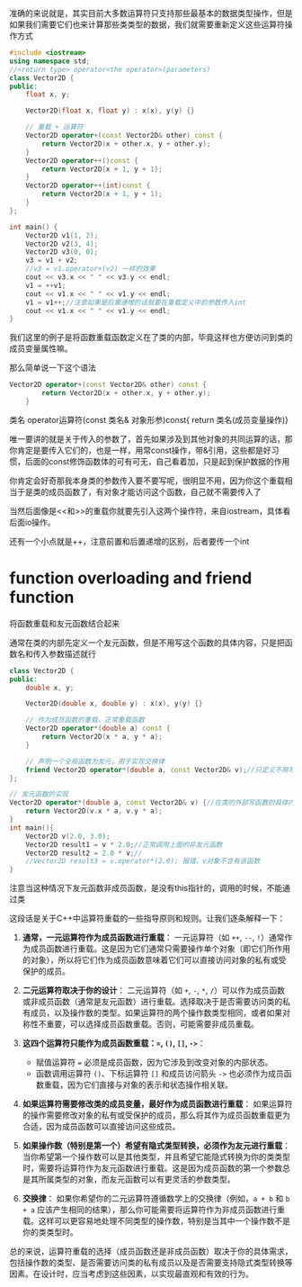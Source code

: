 准确的来说就是，其实目前大多数运算符只支持那些最基本的数据类型操作，但是如果我们需要它们也来计算那些类类型的数据，我们就需要重新定义这些运算符操作方式

```c++
#include <iostream>
using namespace std;
//<return type> operator<the operator>(parameters)
class Vector2D {
public:
    float x, y;

    Vector2D(float x, float y) : x(x), y(y) {}

    // 重载 + 运算符
    Vector2D operator+(const Vector2D& other) const {
        return Vector2D(x + other.x, y + other.y);
    }
    Vector2D operator++()const {
        return Vector2D(x + 1, y + 1);
    }
    Vector2D operator++(int)const {
        return Vector2D(x + 1, y + 1);
    }
};

int main() {
    Vector2D v1(1, 2);
    Vector2D v2(3, 4);
    Vector2D v3(0, 0);
    v3 = v1 + v2;
    //v3 = v1.operator+(v2) 一样的效果
    cout << v3.x << " " << v3.y << endl;
    v1 = ++v1;
    cout << v1.x << " " << v1.y << endl;
    v1 = v1++;//注意如果是后置递增的话就要在重载定义中的参数传入int
    cout << v1.x << " " << v1.y << endl;
}
```

我们这里的例子是将函数重载函数定义在了类的内部，毕竟这样也方便访问到类的成员变量属性嘛。

那么简单说一下这个语法

```c++
Vector2D operator+(const Vector2D& other) const {
        return Vector2D(x + other.x, y + other.y);
    }
```

类名 operator运算符(const 类名& 对象形参)const{ return 类名(成员变量操作)}

唯一要讲的就是关于传入的参数了，首先如果涉及到其他对象的共同运算的话，那你肯定是要传入它们的，也是一样，用常const操作，带&引用，这些都是好习惯，后面的const修饰函数体的可有可无，自己看着加，只是起到保护数据的作用

你肯定会好奇那我本身类的参数传入要不要写呢，很明显不用，因为你这个重载相当于是类的成员函数了，有对象才能访问这个函数，自己就不需要传入了

当然后面像是<<和>>的重载你就要先引入这两个操作符，来自iostream，具体看后面io操作。



还有一个小点就是++，注意前置和后置递增的区别，后者要传一个int



# function overloading and friend function

将函数重载和友元函数结合起来

通常在类的内部先定义一个友元函数，但是不用写这个函数的具体内容，只是把函数名和传入参数描述就行

```c++
class Vector2D {
public:
    double x, y;

    Vector2D(double x, double y) : x(x), y(y) {}

    // 作为成员函数的重载，正常重载函数
    Vector2D operator*(double a) const {
        return Vector2D(x * a, y * a);
    }

    // 声明一个全局函数为友元，用于实现交换律
    friend Vector2D operator*(double a, const Vector2D& v);//只定义不用写内容，方便传出值
};

// 友元函数的实现
Vector2D operator*(double a, const Vector2D& v) {//在类的外部写函数的具体内容
    return Vector2D(v.x * a, v.y * a);
}
int main(){
    Vector2D v(2.0, 3.0);
    Vector2D result1 = v * 2.0;//正常调用上面的非友元函数
    Vector2D result2 = 2.0 * v;//
    //Vector2D result3 = v.operator*(2.0); 报错，v对象不含有该函数
}
```

注意当这种情况下友元函数非成员函数，是没有this指针的，调用的时候，不能通过类

这段话是关于C++中运算符重载的一些指导原则和规则。让我们逐条解释一下：

1. **通常，一元运算符作为成员函数进行重载**：
   一元运算符（如 `++`, `--`, `!`）通常作为成员函数进行重载。这是因为它们通常只需要操作单个对象（即它们所作用的对象），所以将它们作为成员函数意味着它们可以直接访问对象的私有或受保护的成员。

2. **二元运算符取决于你的设计**：
   二元运算符（如 `+`, `-`, `*`, `/`）可以作为成员函数或非成员函数（通常是友元函数）进行重载。选择取决于是否需要访问类的私有成员，以及操作数的类型。如果运算符的两个操作数类型相同，或者如果对称性不重要，可以选择成员函数重载。否则，可能需要非成员重载。

3. **这四个运算符只能作为成员函数重载：`=`, `()`, `[]`, `->`**：
   - 赋值运算符 `=` 必须是成员函数，因为它涉及到改变对象的内部状态。
   - 函数调用运算符 `()`、下标运算符 `[]` 和成员访问箭头 `->` 也必须作为成员函数重载，因为它们直接与对象的表示和状态操作相关联。

4. **如果运算符需要修改类的成员变量，最好作为成员函数进行重载**：
   如果运算符的操作需要修改对象的私有或受保护的成员，那么将其作为成员函数重载更为合适，因为成员函数可以直接访问这些成员。

5. **如果操作数（特别是第一个）希望有隐式类型转换，必须作为友元进行重载**：
   当你希望第一个操作数可以是其他类型，并且希望它能隐式转换为你的类类型时，需要将运算符作为友元函数进行重载。这是因为成员函数的第一个参数总是其所属类型的对象，而友元函数可以有更灵活的参数类型。

6. **交换律**：
   如果你希望你的二元运算符遵循数学上的交换律（例如，`a + b` 和 `b + a` 应该产生相同的结果），那么你可能需要将运算符作为非成员函数进行重载。这样可以更容易地处理不同类型的操作数，特别是当其中一个操作数不是你的类类型时。

总的来说，运算符重载的选择（成员函数还是非成员函数）取决于你的具体需求，包括操作数的类型、是否需要访问类的私有成员以及是否需要支持隐式类型转换等因素。在设计时，应当考虑到这些因素，以实现最直观和有效的行为。
